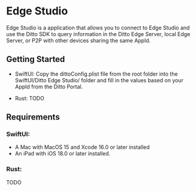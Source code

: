 # Edge Studio

Edge Studio is a application that allows you to connect to Edge Studio and use the Ditto SDK to query information in the Ditto Edge Server, local Edge Server, or P2P with other devices sharing the same AppId.

## Getting Started

- SwiftUI:
Copy the dittoConfig.plist file from the root folder into the SwiftUI/Ditto Edge Studio/ folder and fill in the values based on your AppId from the Ditto Portal.

- Rust:
TODO

## Requirements

### SwiftUI:
- A Mac with MacOS 15 and Xcode 16.0 or later installed  
- An iPad with iOS 18.0 or later installed.

### Rust:
TODO